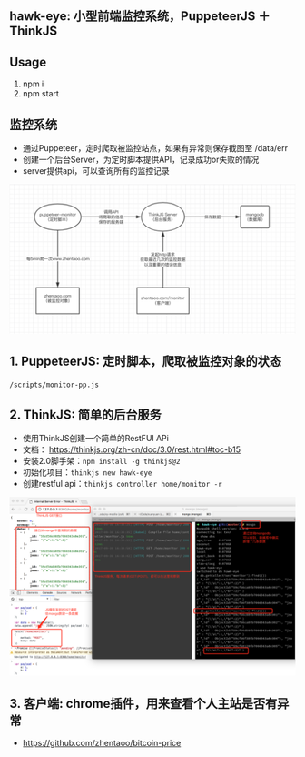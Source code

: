 ## hawk-eye: 小型前端监控系统，PuppeteerJS ＋ ThinkJS
<!-- - 目前市面上以及各大公司使用的监控系统，几乎都是API层监控，包括调用量、数据、响应时长.....
- 似乎只要接口没问题，整个系统就是稳定运行的，一切皆大欢喜
- 但事实并非如此，CDN、DNS、Webview等等这些条件，都可能导致前端渲染失败、白屏
- 本项目的小型监控系统，贴近用户，直接抓取站点表现形式 -->

## Usage
1. npm i
2. npm start

## 监控系统
- 通过Puppeteer，定时爬取被监控站点，如果有异常则保存截图至 /data/err
- 创建一个后台Server，为定时脚本提供API，记录成功or失败的情况
- server提供api，可以查询所有的监控记录

<img src ="./doc/zhentaoo.png">

## 1. PuppeteerJS: 定时脚本，爬取被监控对象的状态
`/scripts/monitor-pp.js`

## 2. ThinkJS: 简单的后台服务
- 使用ThinkJS创建一个简单的RestFUl APi
- 文档： https://thinkjs.org/zh-cn/doc/3.0/rest.html#toc-b15
- 安装2.0脚手架：`npm install -g thinkjs@2`
- 初始化项目：`thinkjs new hawk-eye`
- 创建restful api：`thinkjs controller home/monitor -r`

<img src ="./doc/think-mongo.png">

## 3. 客户端: chrome插件，用来查看个人主站是否有异常
- https://github.com/zhentaoo/bitcoin-price
